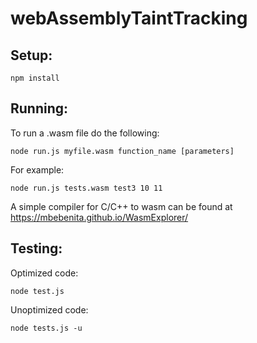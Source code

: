 # webAssemblyTaintTracking

## Setup:
```
npm install
```

## Running:
To run a .wasm file do the following:
```
node run.js myfile.wasm function_name [parameters]
```
For example:
```
node run.js tests.wasm test3 10 11
```
A simple compiler for C/C++ to wasm can be found at https://mbebenita.github.io/WasmExplorer/

## Testing:
Optimized code:
```
node test.js
```

Unoptimized code:
```
node tests.js -u
```
